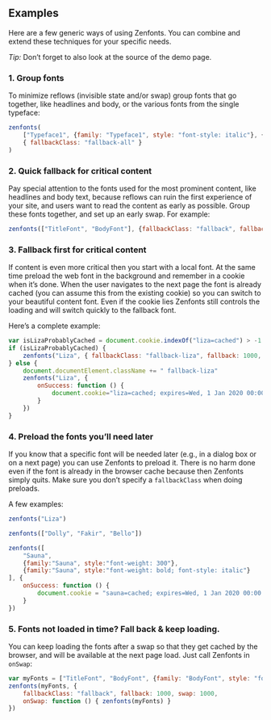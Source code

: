 ## Examples

Here are a few generic ways of using Zenfonts. You can combine and extend these techniques for your specific needs.

_Tip:_ Don’t forget to also look at the source of the demo page.

### 1. Group fonts

To minimize reflows (invisible state and/or swap) group fonts that go together, like headlines and body, or the various fonts from the single typeface:

````js
zenfonts(
	["Typeface1", {family: "Typeface1", style: "font-style: italic"}, {family: "Typeface1", style: "font-weight: bold"}],
	{ fallbackClass: "fallback-all" }
)
````

### 2. Quick fallback for critical content

Pay special attention to the fonts used for the most prominent content, like headlines and body text, because reflows can ruin the first experience of your site, and users want to read the content as early as possible. Group these fonts together, and set up an early swap. For example:  

````js
zenfonts(["TitleFont", "BodyFont"], {fallbackClass: "fallback", fallback: 1000, swap: 1000})
````

### 3. Fallback first for critical content

If content is even more critical then you start with a local font. At the same time preload the web font in the background and remember in a cookie when it’s done. When the user navigates to the next page the font is already cached (you can assume this from the existing cookie) so you can switch to your beautiful content font. Even if the cookie lies Zenfonts still controls the loading and will switch quickly to the fallback font. 

Here’s a complete example:

````js
var isLizaProbablyCached = document.cookie.indexOf("liza=cached") > -1
if (isLizaProbablyCached) {
	zenfonts("Liza", { fallbackClass: "fallback-liza", fallback: 1000, swap: 1000 })
} else {
	document.documentElement.className += " fallback-liza"
	zenfonts("Liza", { 
		onSuccess: function () {
			document.cookie="liza=cached; expires=Wed, 1 Jan 2020 00:00:00 UTC; path=/"
		}
	})
}
````

### 4. Preload the fonts you’ll need later

If you know that a specific font will be needed later (e.g., in a dialog box or on a next page) you can use Zenfonts to preload it. There is no harm done even if the font is already in the browser cache because then Zenfonts simply quits. Make sure you don’t specify a `fallbackClass` when doing preloads.

A few examples:

```js
zenfonts("Liza")
```

```js
zenfonts(["Dolly", "Fakir", "Bello"])
```

```js
zenfonts([
    "Sauna",
	{family:"Sauna", style:"font-weight: 300"},
	{family:"Sauna", style:"font-weight: bold; font-style: italic"}
], { 
	onSuccess: function () {
		document.cookie = "sauna=cached; expires=Wed, 1 Jan 2020 00:00:00 UTC"
	}
})
```

### 5. Fonts not loaded in time? Fall back & keep loading.

You can keep loading the fonts after a swap so that they get cached by the browser, and will be available at the next page load. Just call Zenfonts in `onSwap`:  

````js
var myFonts = ["TitleFont", "BodyFont", {family: "BodyFont", style: "font-style: italic"}]
zenfonts(myFonts, {
	fallbackClass: "fallback", fallback: 1000, swap: 1000, 
	onSwap: function () { zenfonts(myFonts) } 
})
````
